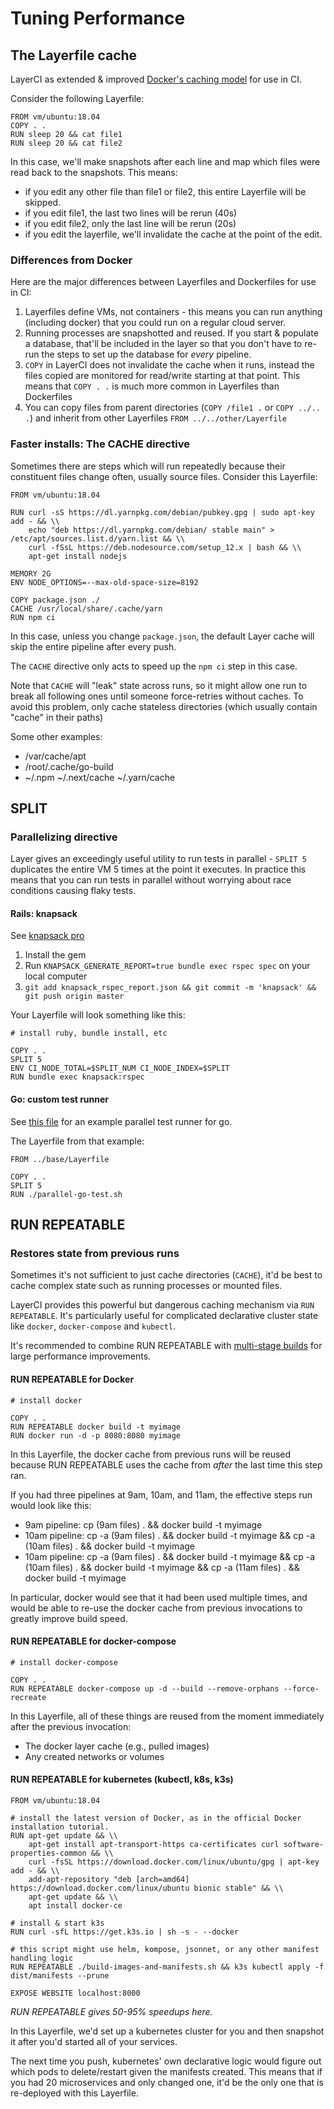# Tuning Performance

## The Layerfile cache

LayerCI as extended & improved [Docker's caching model](https://docs.docker.com/develop/develop-images/dockerfile_best-practices/#leverage-build-cache) for use in CI.

Consider the following Layerfile:

```Layerfile
FROM vm/ubuntu:18.04
COPY . .
RUN sleep 20 && cat file1
RUN sleep 20 && cat file2
```

In this case, we'll make snapshots after each line and map which files were read back to the snapshots.
This means:
- if you edit any other file than file1 or file2, this entire Layerfile will be skipped.
- if you edit file1, the last two lines will be rerun (40s)
- if you edit file2, only the last line will be rerun (20s)
- if you edit the layerfile, we'll invalidate the cache at the point of the edit.


### Differences from Docker

Here are the major differences between Layerfiles and Dockerfiles for use in CI:

1. Layerfiles define VMs, not containers - this means you can run anything (including docker) that you could run on a regular cloud server.
2. Running processes are snapshotted and reused. If you start & populate a database, that'll be included in the layer so that you don't have to re-run the steps to set up the database for *every* pipeline.
3. `COPY` in LayerCI does not invalidate the cache when it runs, instead the files copied are monitored for read/write starting at that point. This means that `COPY . .` is much more common in Layerfiles than Dockerfiles
4. You can copy files from parent directories (`COPY /file1 .` or `COPY ../.. .`) and inherit from other Layerfiles `FROM ../../other/Layerfile`

### Faster installs: The CACHE directive

Sometimes there are steps which will run repeatedly because their constituent files change often, usually source files.
Consider this Layerfile:

```Layerfile
FROM vm/ubuntu:18.04

RUN curl -sS https://dl.yarnpkg.com/debian/pubkey.gpg | sudo apt-key add - && \\
    echo "deb https://dl.yarnpkg.com/debian/ stable main" > /etc/apt/sources.list.d/yarn.list && \\
    curl -fSsL https://deb.nodesource.com/setup_12.x | bash && \\
    apt-get install nodejs

MEMORY 2G
ENV NODE_OPTIONS=--max-old-space-size=8192

COPY package.json ./
CACHE /usr/local/share/.cache/yarn
RUN npm ci
```

In this case, unless you change `package.json`, the default Layer cache will skip the entire pipeline after every push.

The `CACHE` directive only acts to speed up the `npm ci` step in this case.

Note that `CACHE` will "leak" state across runs, so it might allow one run to break all following ones until someone force-retries without caches.
To avoid this problem, only cache stateless directories (which usually contain "cache" in their paths)

Some other examples:
- /var/cache/apt
- /root/.cache/go-build
- ~/.npm ~/.next/cache ~/.yarn/cache

## SPLIT
### Parallelizing directive

Layer gives an exceedingly useful utility to run tests in parallel - `SPLIT 5` duplicates the entire VM 5 times at the point it executes.
In practice this means that you can run tests in parallel without worrying about race conditions causing flaky tests.

#### Rails: knapsack

See [knapsack pro](https://github.com/KnapsackPro/rails-app-with-knapsack)

1. Install the gem
2. Run `KNAPSACK_GENERATE_REPORT=true bundle exec rspec spec` on your local computer
3. `git add knapsack_rspec_report.json && git commit -m 'knapsack' && git push origin master`

Your Layerfile will look something like this:

```Layerfile
# install ruby, bundle install, etc

COPY . .
SPLIT 5
ENV CI_NODE_TOTAL=$SPLIT_NUM CI_NODE_INDEX=$SPLIT
RUN bundle exec knapsack:rspec
```


#### Go: custom test runner

See [this file](https://github.com/distributed-containers-inc/layer-dag-example/blob/master/service-one/parallel-go-test.sh) for an example parallel test runner for go.

The Layerfile from that example:

```Layerfile
FROM ../base/Layerfile

COPY . .
SPLIT 5
RUN ./parallel-go-test.sh
```

## RUN REPEATABLE
### Restores state from previous runs

Sometimes it's not sufficient to just cache directories (`CACHE`), it'd be best to cache complex state such as running processes or mounted files.

LayerCI provides this powerful but dangerous caching mechanism via `RUN REPEATABLE`. It's particularly useful for complicated declarative cluster state like `docker`, `docker-compose` and `kubectl`.

It's recommended to combine RUN REPEATABLE with [multi-stage builds](https://docs.docker.com/develop/develop-images/multistage-build/) for large performance improvements.

#### RUN REPEATABLE for Docker

```Layerfile
# install docker

COPY . .
RUN REPEATABLE docker build -t myimage
RUN docker run -d -p 8080:8080 myimage
```

In this Layerfile, the docker cache from previous runs will be reused because RUN REPEATABLE uses the cache from *after* the last time this step ran.

If you had three pipelines at 9am, 10am, and 11am, the effective steps run would look like this:

- 9am pipeline: cp (9am files) . && docker build -t myimage
- 10am pipeline: cp -a (9am files) . && docker build -t myimage && cp -a (10am files) . && docker build -t myimage
- 10am pipeline: cp -a (9am files) . && docker build -t myimage && cp -a (10am files) . && docker build -t myimage && cp -a (11am files) . && docker build -t myimage

In particular, docker would see that it had been used multiple times, and would be able to re-use the docker cache from previous invocations to greatly improve build speed.

#### RUN REPEATABLE for docker-compose

```Layerfile
# install docker-compose

COPY . .
RUN REPEATABLE docker-compose up -d --build --remove-orphans --force-recreate
```

In this Layerfile, all of these things are reused from the moment immediately after the previous invocation:
- The docker layer cache (e.g., pulled images)
- Any created networks or volumes


#### RUN REPEATABLE for kubernetes (kubectl, k8s, k3s)

```Layerfile
FROM vm/ubuntu:18.04

# install the latest version of Docker, as in the official Docker installation tutorial.
RUN apt-get update && \\
    apt-get install apt-transport-https ca-certificates curl software-properties-common && \\
    curl -fsSL https://download.docker.com/linux/ubuntu/gpg | apt-key add - && \\
    add-apt-repository "deb [arch=amd64] https://download.docker.com/linux/ubuntu bionic stable" && \\
    apt-get update && \\
    apt install docker-ce

# install & start k3s
RUN curl -sfL https://get.k3s.io | sh -s - --docker

# this script might use helm, kompose, jsonnet, or any other manifest handling logic
RUN REPEATABLE ./build-images-and-manifests.sh && k3s kubectl apply -f dist/manifests --prune

EXPOSE WEBSITE localhost:8000
```

*RUN REPEATABLE gives 50-95% speedups here.*

In this Layerfile, we'd set up a kubernetes cluster for you and then snapshot it after you'd started all of your services.

The next time you push, kubernetes' own declarative logic would figure out which pods to delete/restart given the manifests created.
This means that if you had 20 microservices and only changed one, it'd be the only one that is re-deployed with this Layerfile.

